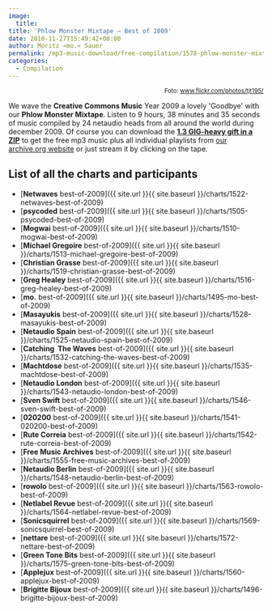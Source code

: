```yaml
---
image:
  title: 
title: 'Phlow Monster Mixtape – Best of 2009'
date: 2010-11-27T15:49:42+00:00
author: Moritz »mo.« Sauer
permalink: /mp3-music-download/free-compilation/1578-phlow-monster-mixtape-best-of-2009
categories:
  - Compilation
---
```



<p style="text-align: right;">
  <small>Foto: <a href="http://www.flickr.com/photos/tjt195/" target="_blank">www.flickr.com/photos/tjt195/</a></small>
</p>

We wave the **Creative Commons Music** Year 2009 a lovely 'Goodbye' with our **Phlow Monster Mixtape**. Listen to 9 hours, 38 minutes and 35 seconds of music compiled by 24 netaudio heads from all around the world during december 2009. Of course you can download the **[1.3 GIG-heavy gift in a ZIP](http://www.archive.org/compress/The_Best_Creative_Commons_Music_Moments_in_2009)** to get the free mp3 music plus all individual playlists from [our archive.org website](http://www.archive.org/details/The_Best_Creative_Commons_Music_Moments_in_2009) or just stream it by clicking on the tape.

## List of all the charts and participants

  * [**Netwaves** best-of-2009]({{ site.url }}{{ site.baseurl }}/charts/1522-netwaves-best-of-2009)
  * [**psycoded** best-of-2009]({{ site.url }}{{ site.baseurl }}/charts/1505-psycoded-best-of-2009)
  * [**Mogwai** best-of-2009]({{ site.url }}{{ site.baseurl }}/charts/1510-mogwai-best-of-2009)
  * [**Michael Gregoire** best-of-2009]({{ site.url }}{{ site.baseurl }}/charts/1513-michael-gregoire-best-of-2009)
  * [**Christian Grasse** best-of-2009]({{ site.url }}{{ site.baseurl }}/charts/1519-christian-grasse-best-of-2009)
  * [**Greg Healey** best-of-2009]({{ site.url }}{{ site.baseurl }}/charts/1516-greg-healey-best-of-2009)
  * [**mo.** best-of-2009]({{ site.url }}{{ site.baseurl }}/charts/1495-mo-best-of-2009)
  * [**Masayukis** best-of-2009]({{ site.url }}{{ site.baseurl }}/charts/1528-masayukis-best-of-2009)
  * [**Netaudio Spain** best-of-2009]({{ site.url }}{{ site.baseurl }}/charts/1525-netaudio-spain-best-of-2009)
  * [**Catching  The Waves** best-of-2009]({{ site.url }}{{ site.baseurl }}/charts/1532-catching-the-waves-best-of-2009)
  * [**Machtdose** best-of-2009]({{ site.url }}{{ site.baseurl }}/charts/1535-machtdose-best-of-2009)
  * [**Netaudio London** best-of-2009]({{ site.url }}{{ site.baseurl }}/charts/1543-netaudio-london-best-of-2009)
  * [**Sven Swift** best-of-2009]({{ site.url }}{{ site.baseurl }}/charts/1546-sven-swift-best-of-2009)
  * [**020200** best-of-2009]({{ site.url }}{{ site.baseurl }}/charts/1541-020200-best-of-2009)
  * [**Rute Correia** best-of-2009]({{ site.url }}{{ site.baseurl }}/charts/1542-rute-correia-best-of-2009)
  * [**Free Music Archives** best-of-2009]({{ site.url }}{{ site.baseurl }}/charts/1555-free-music-archives-best-of-2009)
  * [**Netaudio Berlin** best-of-2009]({{ site.url }}{{ site.baseurl }}/charts/1548-netaudio-berlin-best-of-2009)
  * [**rowolo** best-of-2009]({{ site.url }}{{ site.baseurl }}/charts/1563-rowolo-best-of-2009)
  * [**Netlabel Revue** best-of-2009]({{ site.url }}{{ site.baseurl }}/charts/1564-netlabel-revue-best-of-2009)
  * [**Sonicsquirrel** best-of-2009]({{ site.url }}{{ site.baseurl }}/charts/1569-sonicsquirrel-best-of-2009)
  * [**nettare** best-of-2009]({{ site.url }}{{ site.baseurl }}/charts/1572-nettare-best-of-2009)
  * [**Green Tone Bits** best-of-2009]({{ site.url }}{{ site.baseurl }}/charts/1575-green-tone-bits-best-of-2009)
  * [**Applejux** best-of-2009]({{ site.url }}{{ site.baseurl }}/charts/1560-applejux-best-of-2009)
  * [**Brigitte Bijoux** best-of-2009]({{ site.url }}{{ site.baseurl }}/charts/1496-brigitte-bijoux-best-of-2009)